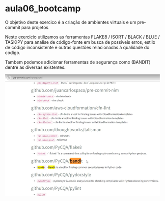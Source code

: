 # aula06_bootcamp

O objetivo deste exercico é a criação de ambientes virtuais e um pre-commit para projetos.

Neste exercicio utilizamos as ferramentas FLAKE8 / ISORT / BLACK / BLUE / TASKIPY para analise de código-fonte em busca de possíveis erros, estilo de código inconsistente e outras questões relacionadas à qualidade do código.

Tambem podemos adicionar ferramentas de segurança como (BANDIT) dentre as diversas existentes.


![alt text](image.png)
